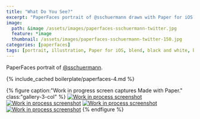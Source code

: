 ```yaml
---
title: "What Do You See?"
excerpt: "PaperFaces portrait of @sschuermann drawn with Paper for iOS on an iPad."
image: 
  path: &image /assets/images/paperfaces-sschuermann-twitter.jpg 
  feature: *image
  thumbnail: /assets/images/paperfaces-sschuermann-twitter-150.jpg
categories: [paperfaces]
tags: [portrait, illustration, Paper for iOS, blend, black and white, beard]
---
```


PaperFaces portrait of [@sschuermann](https://twitter.com/sschuermann).

{% include_cached boilerplate/paperfaces-4.md %}

{% figure caption:"Work in progress screen captures Made with Paper." class:"gallery-3-col" %}
[![Work in process screenshot](/assets/images/paperfaces-sschuermann-process-1-600.jpg)](/assets/images/paperfaces-sschuermann-process-1-lg.jpg) [![Work in process screenshot](/assets/images/paperfaces-sschuermann-process-2-600.jpg)](/assets/images/paperfaces-sschuermann-process-2-lg.jpg) [![Work in process screenshot](/assets/images/paperfaces-sschuermann-process-3-600.jpg)](/assets/images/paperfaces-sschuermann-process-3-lg.jpg) [![Work in process screenshot](/assets/images/paperfaces-sschuermann-process-4-600.jpg)](/assets/images/paperfaces-sschuermann-process-4-lg.jpg)
{% endfigure %}

